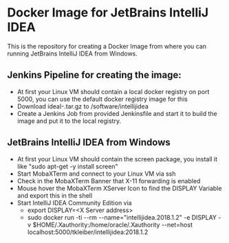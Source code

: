 # Docker Image for JetBrains IntelliJ IDEA

This is the repository for creating a Docker Image from where you can running JetBrains IntelliJ IDEA from Windows.

## Jenkins Pipeline for creating the image:
*   At first your Linux VM should contain a local docker registry on port 5000, you can use the default docker registry image for this
*   Download ideaI<Edition>-<Version>.tar.gz to /software/intellijidea
*   Create a Jenkins Job from provided Jenkinsfile and start it to build the image and put it to the local registry.

## JetBrains IntelliJ IDEA from Windows
*   At first your Linux VM should contain the screen package, you install it like "sudo apt-get -y install screen"
*   Start MobaXTerm and connect to your Linux VM via ssh
*   Check in the MobaXTerm Banner that X-11 forwarding is enabled
*   Mouse hover the MobaXTerm XServer Icon to find the DISPLAY Variable and export this in the shell
*   Start IntelliJ IDEA Community Edition via
    *   export DISPLAY=&lt;X Server address>
    *   sudo docker run -ti --rm --name="intellijidea.2018.1.2" -e DISPLAY -v $HOME/.Xauthority:/home/oracle/.Xauthority --net=host localhost:5000/tkleiber/intellijidea:2018.1.2
